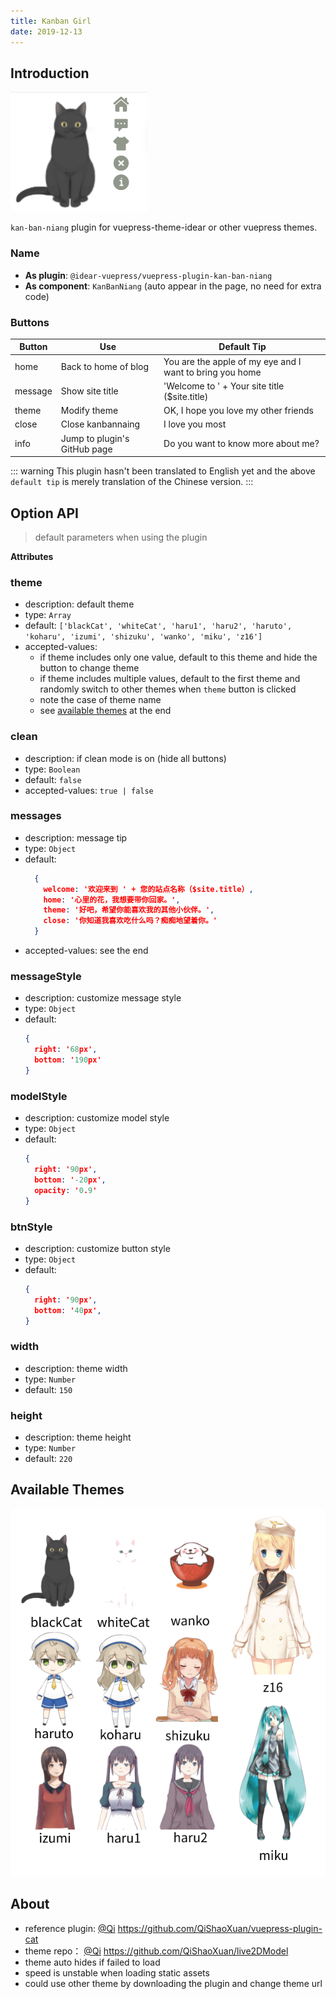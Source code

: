 ```yaml
---
title: Kanban Girl
date: 2019-12-13
---
```


## Introduction

![demo.png](./images/kanbannaing_1.png)

`kan-ban-niang` plugin for vuepress-theme-idear or other vuepress themes.

### Name

- **As plugin**: `@idear-vuepress/vuepress-plugin-kan-ban-niang`
- **As component**: `KanBanNiang` (auto appear in the page, no need for extra code)

### Buttons

|Button|Use|Default Tip|
|-|-|-|
|home|Back to home of blog|You are the apple of my eye and I want to bring you home|
|message|Show site title|'Welcome to ' + Your site title ($site.title) |
|theme|Modify theme|OK, I hope you love my other friends|
|close|Close kanbannaing|I love you most|
|info|Jump to plugin's GitHub page|Do you want to know more about me?|

::: warning
This plugin hasn't been translated to English yet and the above `default tip` is merely translation of the Chinese version.
:::

## Option API

> default parameters when using the plugin

**Attributes**

### theme

- description: default theme
- type: `Array`
- default: `['blackCat', 'whiteCat', 'haru1', 'haru2', 'haruto', 'koharu', 'izumi', 'shizuku', 'wanko', 'miku', 'z16']`
- accepted-values:
  - if theme includes only one value, default to this theme and hide the button to change theme
  - if theme includes multiple values, default to the first theme and randomly switch to other themes when `theme` button is clicked
  - note the case of theme name
  - see [available themes](#available-themes) at the end

### clean
- description: if clean mode is on (hide all buttons)
- type: `Boolean`
- default: `false`
- accepted-values: `true | false`

### messages

- description: message tip
- type: `Object`
- default:
  ```json
    {
      welcome: '欢迎来到 ' + 您的站点名称（$site.title）,
      home: '心里的花，我想要带你回家。',
      theme: '好吧，希望你能喜欢我的其他小伙伴。',
      close: '你知道我喜欢吃什么吗？痴痴地望着你。'
    }
  ```
- accepted-values: see the end

### messageStyle

- description: customize message style
- type: `Object`
- default:
    ```json
    {
      right: '68px',
      bottom: '190px'
    }
    ```

### modelStyle

- description: customize model style
- type: `Object`
- default:
    ```json
    {
      right: '90px',
      bottom: '-20px',
      opacity: '0.9'
    }
    ```

### btnStyle

- description: customize button style
- type: `Object`
- default:
    ```json
    {
      right: '90px',
      bottom: '40px',
    }
    ```

### width

- description: theme width
- type: `Number`
- default: `150`

### height

- description: theme height
- type: `Number`
- default: `220`

## Available Themes

![themes.png](./images/kanbanniang_2.png)

## About

- reference plugin: [@Qi](https://github.com/QiShaoXuan) https://github.com/QiShaoXuan/vuepress-plugin-cat
- theme repo： [@Qi](https://github.com/QiShaoXuan) https://github.com/QiShaoXuan/live2DModel
- theme auto hides if failed to load
- speed is unstable when loading static assets
- could use other theme by downloading the plugin and change theme url